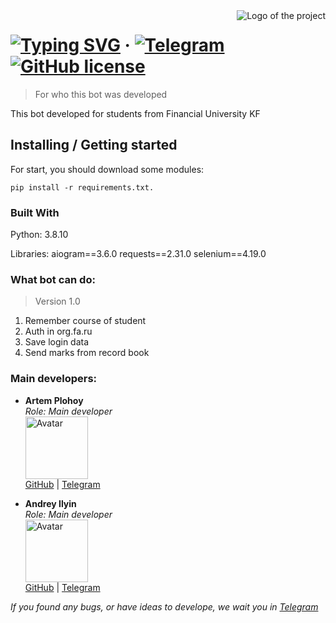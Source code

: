 <img src="./images/logo.png" alt="Logo of the project" align="right">

# [![Typing SVG](https://readme-typing-svg.herokuapp.com?font=Fira+Code&size=18&pause=1000&width=435&lines=Telegram+bot+for+Financial+University+KF)](https://git.io/typing-svg) &middot; [![Telegram](https://img.shields.io/badge/Telegram-blue?logo=telegram&logoColor=white)](https://t.me/finashka40bot) [![GitHub license](https://img.shields.io/badge/license-MIT-blue.svg?style=flat-square)](https://github.com/your/your-project/blob/master/LICENSE)
> For who this bot was developed

This bot developed for students from Financial University KF

## Installing / Getting started

For start, you should download some modules:

```shell
pip install -r requirements.txt.
```

### Built With
Python: 3.8.10

Libraries:
aiogram==3.6.0
requests==2.31.0
selenium==4.19.0

### What bot can do:
> Version 1.0
1. Remember course of student
2. Auth in org.fa.ru
3. Save login data
4. Send marks from record book

### Main developers:

- **Artem Plohoy**  
  _Role: Main developer_  
  <img src='https://avatars.githubusercontent.com/u/122749239?v=4' alt='Avatar' width='100' height='100'>  
  [GitHub](https://github.com/ksndcurrsed) | [Telegram](t.me/h47zx)

- **Andrey Ilyin**  
  _Role: Main developer_  
  <img src='https://avatars.githubusercontent.com/u/167213172?v=4' alt='Avatar' width='100' height='100'>  
  [GitHub](https://github.com/psina32) | [Telegram](t.me/andr5532)

_If you found any bugs, or have ideas to develope, we wait you in [Telegram](t.me/h47zx)_
